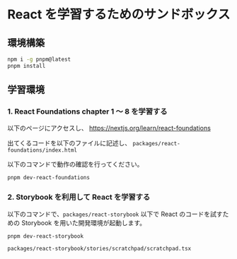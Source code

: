# React を学習するためのサンドボックス

## 環境構築

```sh
npm i -g pnpm@latest
pnpm install
```

## 学習環境

### 1. React Foundations chapter 1 〜 8 を学習する

以下のページにアクセスし、
<https://nextjs.org/learn/react-foundations>

出てくるコードを以下のファイルに記述し、
`packages/react-foundations/index.html`

以下のコマンドで動作の確認を行ってください。

```bash
pnpm dev-react-foundations
```

### 2. Storybook を利用して React を学習する

以下のコマンドで、`packages/react-storybook` 以下で React のコードを試すための Storybook を用いた開発環境が起動します。

```bash
pnpm dev-react-storybook
```

`packages/react-storybook/stories/scratchpad/scratchpad.tsx`

